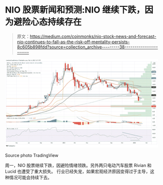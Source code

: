 # NIO 股票新闻和预测:NIO 继续下跌，因为避险心态持续存在

> 原文：<https://medium.com/coinmonks/nio-stock-news-and-forecast-nio-continues-to-fall-as-the-risk-off-mentality-persists-8c605b898fdd?source=collection_archive---------38----------------------->

![](img/0e3ab1c33b2c2518a4be1a541db7322c.png)

Source photo TradingView

周一，NIO 股票继续下跌，因避险情绪领跌。另外两只电动汽车股票 Rivian 和 Lucid 也遭受了重大损失。
行业已经失宠，如果宏观经济原因变得过于主导，这种情况可能会持续下去。